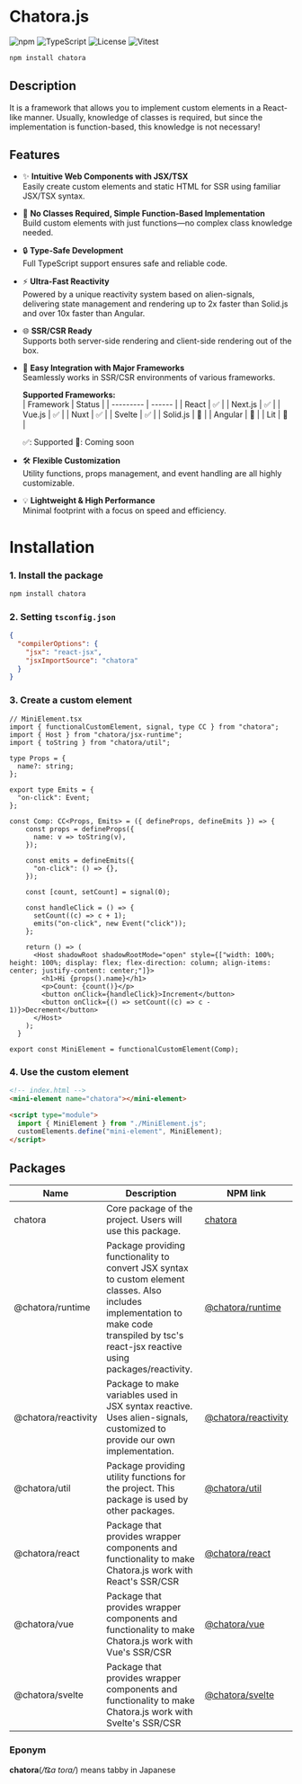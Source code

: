 # Chatora.js

![npm](https://img.shields.io/npm/v/chatora?color=orange&logo=npm)
![TypeScript](https://img.shields.io/badge/TypeScript-5.x-blue?logo=typescript)
![License](https://img.shields.io/github/license/nucoui/chatora?color=green)
![Vitest](https://img.shields.io/badge/tested%20with-vitest-6E9F18.svg?logo=vitest)

```bash
npm install chatora
```

## Description
It is a framework that allows you to implement custom elements in a React-like manner.
Usually, knowledge of classes is required, but since the implementation is function-based, this knowledge is not necessary!

## Features

- ✨ **Intuitive Web Components with JSX/TSX**<br>
  Easily create custom elements and static HTML for SSR using familiar JSX/TSX syntax.
- 🧩 **No Classes Required, Simple Function-Based Implementation**<br>
  Build custom elements with just functions—no complex class knowledge needed.
- 🔒 **Type-Safe Development**<br>
  Full TypeScript support ensures safe and reliable code.
- ⚡ **Ultra-Fast Reactivity**<br>
  Powered by a unique reactivity system based on alien-signals, delivering state management and rendering up to 2x faster than Solid.js and over 10x faster than Angular.
- 🌐 **SSR/CSR Ready**<br>
  Supports both server-side rendering and client-side rendering out of the box.
- 🔗 **Easy Integration with Major Frameworks**<br>
  Seamlessly works in SSR/CSR environments of various frameworks.

  **Supported Frameworks:**<br>
  | Framework | Status |
  | --------- | ------ |
  | React     | ✅     |
  | Next.js   | ✅     |
  | Vue.js    | ✅     |
  | Nuxt      | ✅     |
  | Svelte    | ✅     |
  | Solid.js  | 🚧     |
  | Angular   | 🚧     |
  | Lit       | 🚧     |

  ✅: Supported 🚧: Coming soon
- 🛠️ **Flexible Customization**<br>
  Utility functions, props management, and event handling are all highly customizable.
- 💡 **Lightweight & High Performance**<br>
  Minimal footprint with a focus on speed and efficiency.

# Installation

### 1. Install the package
```bash
npm install chatora
```

### 2. Setting `tsconfig.json`
```json
{
  "compilerOptions": {
    "jsx": "react-jsx",
    "jsxImportSource": "chatora"
  }
}
```

### 3. Create a custom element
```tsx
// MiniElement.tsx
import { functionalCustomElement, signal, type CC } from "chatora";
import { Host } from "chatora/jsx-runtime";
import { toString } from "chatora/util";

type Props = {
  name?: string;
};

export type Emits = {
  "on-click": Event;
};

const Comp: CC<Props, Emits> = ({ defineProps, defineEmits }) => {
    const props = defineProps({
      name: v => toString(v),
    });

    const emits = defineEmits({
      "on-click": () => {},
    });

    const [count, setCount] = signal(0);

    const handleClick = () => {
      setCount((c) => c + 1);
      emits("on-click", new Event("click"));
    };

    return () => (
      <Host shadowRoot shadowRootMode="open" style={["width: 100%; height: 100%; display: flex; flex-direction: column; align-items: center; justify-content: center;"]}>
        <h1>Hi {props().name}</h1>
        <p>Count: {count()}</p>
        <button onClick={handleClick}>Increment</button>
        <button onClick={() => setCount((c) => c - 1)}>Decrement</button>
      </Host>
    );
  }

export const MiniElement = functionalCustomElement(Comp);
```

### 4. Use the custom element
```html
<!-- index.html -->
<mini-element name="chatora"></mini-element>

<script type="module">
  import { MiniElement } from "./MiniElement.js";
  customElements.define("mini-element", MiniElement);
</script>
```

## Packages

| Name | Description | NPM link |
| ---- | ----------- | -------- |
| chatora | Core package of the project. Users will use this package. | [chatora](https://www.npmjs.com/package/chatora) |
| @chatora/runtime | Package providing functionality to convert JSX syntax to custom element classes. Also includes implementation to make code transpiled by tsc's react-jsx reactive using packages/reactivity. | [@chatora/runtime](https://www.npmjs.com/package/@chatora/runtime) |
| @chatora/reactivity | Package to make variables used in JSX syntax reactive. Uses alien-signals, customized to provide our own implementation. | [@chatora/reactivity](https://www.npmjs.com/package/@chatora/reactivity) |
| @chatora/util | Package providing utility functions for the project. This package is used by other packages. | [@chatora/util](https://www.npmjs.com/package/@chatora/util) |
| @chatora/react | Package that provides wrapper components and functionality to make Chatora.js work with React's SSR/CSR | [@chatora/react](https://www.npmjs.com/package/@chatora/react) |
| @chatora/vue | Package that provides wrapper components and functionality to make Chatora.js work with Vue's SSR/CSR | [@chatora/vue](https://www.npmjs.com/package/@chatora/vue) |
| @chatora/svelte | Package that provides wrapper components and functionality to make Chatora.js work with Svelte's SSR/CSR | [@chatora/svelte](https://www.npmjs.com/package/@chatora/svelte) |

### Eponym
**chatora**(*/t͡ɕa toɾa/*) means tabby in Japanese
